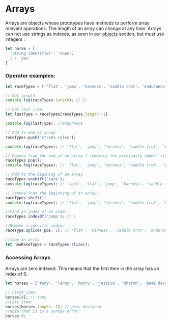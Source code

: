# Arrays

Arrays are objects whose prototypes have methods to perform array relevant operations. The length of an array can change at any time. Arrays can not use strings as indexes, as seen in our [objects](untitled.md) section, but must use integers :

```javascript
let horse = [
  'string identifier': 'nope',
  1 : 'yes'
]  
```

### Operator examples:

```javascript
let raceTypes = [ 'flat', 'jump', 'harness', 'saddle trot', 'endurance' ];

// Get length
console.log(raceTypes.length); // 5;

// Get last item.
let lastType = raceTypes[raceTypes.length -1]

console.log(lastType); //endurance

// Add to end of array
raceTypes.push('street rules');

console.log(raceTypes); // 'flat', 'jump', 'harness', 'saddle trot', 'endurance', 'street rules'

// Remove from the end of an array ( removing the previously added 'street rules')
raceTypes.pop();
console.log(raceTypes); // 'flat', 'jump', 'harness', 'saddle trot', 'endurance'

// Add to the begining of an array
raceTypes.unshift('sack');
console.log(raceTypes); // 'sack', 'flat', 'jump', 'harness', 'saddle trot', 'endurance'

// remove from the beginning of an array.
raceTypes.shift();
console.log(raceTypes); // 'flat', 'jump', 'harness', 'saddle trot', 'endurance'

//Find an index of an item.
raceTypes.indexOf('jump'); // 1

//Remove a specific index.
raceType.splice( pos, 1); // 'flat', 'harness', 'saddle trot', 'endurance'

//copy an array
let newRaceTypes = raceTypes.slice();
```

### Accessing Arrays

Arrays are zero indexed. This means that the first item in the array has an index of 0.

```javascript
let horses = ['tony', 'lenny', 'henry', 'jessica', 'sharon', 'pete davidson']

// First item:
horses[0]; // tony
//Last item:
horses[horses.length -1]; // pete davidson
//Note that is is a syntax error:
horses.0;
```

